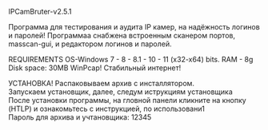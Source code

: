 IPCamBruter-v2.5.1

Программа для тестирования и аудита IP камер, на надёжность логинов и паролей!
Программаа  снабжена встроенным сканером портов, masscan-gui, и редактором логинов и паролей.

REQUIREMENTS
OS-Windows 7 - 8 - 8.1 - 10 - 11 (x32-x64) bits.
RAM - 8g
Disk space: 30MB
WinPcap!
Стабильный интернет!

УСТАНОВКА!
Распаковываем архив  с инсталлятором.                                       
Запускаем  установщик, далее, следум иструкциям установщика                                                                         
После установки программы,  на гловной панели  кликните на кнопку (HTLP)  и ознакомьтесь  с инструкцией, по использовани1                                                       
Пароль  для архива и учтановщика:  12345
